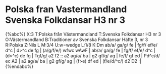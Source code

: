 # Polska fran Vastermandland Svenska Folkdansar H3 nr 3

{%abc%}
X:3
T:Polska från Västermandland
T:Svenska Folkdansar H3 nr 3
O:Västermandland
B:Traditioner av Svenska Folkdansar Häfte 3, nr 3
R:Polska
Z:Nils L
M:3/4
U:w=wedge
L:1/8
K:Dm
ab/a/ ga/g/ fe | fg/f/ ef/e/ d^c | d>^c de fg | (a/g/f/e/) wfwc wAwF |
ab/a/ ga/g/ fe | fg/f/ ef/e/ d^c | (d>^c) de fg | Tgf/g/ a2 f2 ::
a2 ag/a/ ba | g2 gf/g/ ag | fe/f/ gf ed | Pd^c/d/ ec A2 |
a2 ag/a/ ba | g2 gf/g/ ag | (f>e) df ed | (f/e/d/^c/) d2 D2 :|
{%endabc%}
